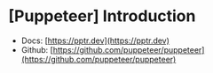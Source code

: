 # [Puppeteer] Introduction


* Docs: [https://pptr.dev](https://pptr.dev)
* Github: [https://github.com/puppeteer/puppeteer](https://github.com/puppeteer/puppeteer)